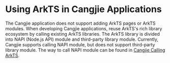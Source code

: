 # Using ArkTS in Cangjie Applications

The Cangjie application does not support adding ArkTS pages or ArkTS modules. When developing Cangjie applications, reuse ArkTS's rich library ecosystem by calling existing ArkTS libraries. The ArkTS library is divided into NAPI (Node.js API) module and third-party library module. Currently, Cangjie supports calling NAPI module, but does not support third-party library module. The way to call NAPI module can be found in  [Cangjie Calling ArkTS](./using_arkts_module.md).

